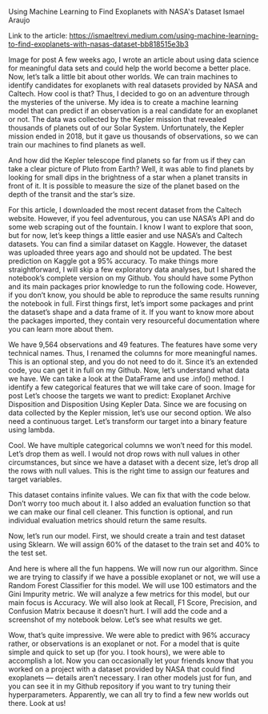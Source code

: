 Using Machine Learning to Find Exoplanets with NASA's Dataset
Ismael Araujo

Link to the article: https://ismaeltrevi.medium.com/using-machine-learning-to-find-exoplanets-with-nasas-dataset-bb818515e3b3

Image for post
A few weeks ago, I wrote an article about using data science for meaningful data sets and could help the world become a better place. Now, let’s talk a little bit about other worlds. We can train machines to identify candidates for exoplanets with real datasets provided by NASA and Caltech. How cool is that? Thus, I decided to go on an adventure through the mysteries of the universe. My idea is to create a machine learning model that can predict if an observation is a real candidate for an exoplanet or not. The data was collected by the Kepler mission that revealed thousands of planets out of our Solar System. Unfortunately, the Kepler mission ended in 2018, but it gave us thousands of observations, so we can train our machines to find planets as well.

And how did the Kepler telescope find planets so far from us if they can take a clear picture of Pluto from Earth? Well, it was able to find planets by looking for small dips in the brightness of a star when a planet transits in front of it. It is possible to measure the size of the planet based on the depth of the transit and the star’s size.


For this article, I downloaded the most recent dataset from the Caltech website. However, if you feel adventurous, you can use NASA’s API and do some web scraping out of the fountain. I know I want to explore that soon, but for now, let’s keep things a little easier and use NASA’s and Caltech datasets. You can find a similar dataset on Kaggle. However, the dataset was uploaded three years ago and should not be updated. The best prediction on Kaggle got a 95% accuracy. To make things more straightforward, I will skip a few exploratory data analyses, but I shared the notebook’s complete version on my Github. You should have some Python and its main packages prior knowledge to run the following code. However, if you don’t know, you should be able to reproduce the same results running the notebook in full.
First things first, let’s import some packages and print the dataset’s shape and a data frame of it. If you want to know more about the packages imported, they contain very resourceful documentation where you can learn more about them.

We have 9,564 observations and 49 features. The features have some very technical names. Thus, I renamed the columns for more meaningful names. This is an optional step, and you do not need to do it. Since it’s an extended code, you can get it in full on my Github.
Now, let’s understand what data we have. We can take a look at the DataFrame and use .info() method. I identify a few categorical features that we will take care of soon.
Image for post
Let’s choose the targets we want to predict: Exoplanet Archive Disposition and Disposition Using Kepler Data. Since we are focusing on data collected by the Kepler mission, let’s use our second option. We also need a continuous target. Let’s transform our target into a binary feature using lambda.

Cool. We have multiple categorical columns we won’t need for this model. Let’s drop them as well. I would not drop rows with null values in other circumstances, but since we have a dataset with a decent size, let’s drop all the rows with null values. This is the right time to assign our features and target variables.

This dataset contains infinite values. We can fix that with the code below. Don’t worry too much about it. I also added an evaluation function so that we can make our final cell cleaner. This function is optional, and run individual evaluation metrics should return the same results.

Now, let’s run our model. First, we should create a train and test dataset using Sklearn. We will assign 60% of the dataset to the train set and 40% to the test set.

And here is where all the fun happens. We will now run our algorithm. Since we are trying to classify if we have a possible exoplanet or not, we will use a Random Forest Classifier for this model. We will use 100 estimators and the Gini Impurity metric. We will analyze a few metrics for this model, but our main focus is Accuracy. We will also look at Recall, F1 Score, Precision, and Confusion Matrix because it doesn’t hurt. I will add the code and a screenshot of my notebook below. Let’s see what results we get.

Wow, that’s quite impressive. We were able to predict with 96% accuracy rather, or observations is an exoplanet or not. For a model that is quite simple and quick to set up (for you. I took hours), we were able to accomplish a lot. Now you can occasionally let your friends know that you worked on a project with a dataset provided by NASA that could find exoplanets — details aren’t necessary. I ran other models just for fun, and you can see it in my Github repository if you want to try tuning their hyperparameters.
Apparently, we can all try to find a few new worlds out there. Look at us!